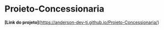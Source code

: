 # Proieto-Concessionaria
 
**[Link do projeto]**(https://anderson-dev-ti.github.io/Proieto-Concessionaria/)

